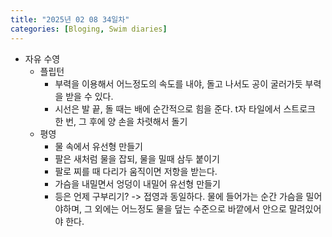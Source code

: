 ```yaml
---
title: "2025년 02 08 34일차"
categories: [Bloging, Swim diaries]
---
```


- 자유 수영
  - 플립턴 
    - 부력을 이용해서 어느정도의 속도를 내야, 돌고 나서도 공이 굴러가듯 부력을 받을 수 있다.
    - 시선은 발 끝, 돌 때는 배에 순간적으로 힘을 준다. t자 타일에서 스트로크 한 번, 그 후에 양 손을 차렷해서 돌기
  - 평영
    - 물 속에서 유선형 만들기
    - 팔은 새처럼 물을 잡되, 물을 밀때 삼두 붙이기
    - 팔로 찌를 때 다리가 움직이면 저항을 받는다.
    - 가슴을 내밀면서 엉덩이 내밀어 유선형 만들기
    - 등은 언제 구부리기? -> 접영과 동일하다. 물에 들어가는 순간 가슴을 밀어야하며, 그 외에는 어느정도 물을 덮는 수준으로 바깥에서 안으로 말려있어야 한다.
